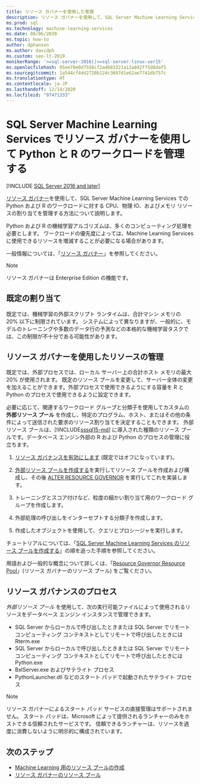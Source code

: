 ```yaml
---
title: リソース ガバナーを使用した管理
description: リソース ガバナーを使用して、SQL Server Machine Learning Services での Python および R のワークロードに対する CPU、物理 IO、およびメモリ リソースの割り当てを管理する方法について説明します。
ms.prod: sql
ms.technology: machine-learning-services
ms.date: 08/06/2020
ms.topic: how-to
author: dphansen
ms.author: davidph
ms.custom: seo-lt-2019
monikerRange: '>=sql-server-2016||>=sql-server-linux-ver15'
ms.openlocfilehash: 85ee78e0d7558cf2ad683321a13a842ff5d8daf5
ms.sourcegitcommit: 1a544cf4dd2720b124c3697d1e62ae7741db757c
ms.translationtype: HT
ms.contentlocale: ja-JP
ms.lasthandoff: 12/14/2020
ms.locfileid: "97471333"
---
```

# <a name="manage-python-and-r-workloads-with-resource-governor-in-sql-server-machine-learning-services"></a>SQL Server Machine Learning Services でリソース ガバナーを使用して Python と R のワークロードを管理する
[!INCLUDE [SQL Server 2016 and later](../../includes/applies-to-version/sqlserver2016.md)]

[リソース ガバナー](../../relational-databases/resource-governor/resource-governor.md)を使用して、SQL Server Machine Learning Services での Python および R のワークロードに対する CPU、物理 IO、およびメモリ リソースの割り当てを管理する方法について説明します。

Python および R の機械学習アルゴリズムは、多くのコンピューティング処理を必要とします。 ワークロードの優先度によっては、Machine Learning Services に使用できるリソースを増減することが必要になる場合があります。

一般情報については、「[リソース ガバナー](../../relational-databases/resource-governor/resource-governor.md)」を参照してください。

> [!NOTE] 
> リソース ガバナーは Enterprise Edition の機能です。

## <a name="default-allocations"></a>既定の割り当て

既定では、機械学習の外部スクリプト ランタイムは、合計マシン メモリの 20% 以下に制限されています。 システムによって異なりますが、一般的に、モデルのトレーニングや多数のデータ行の予測などの本格的な機械学習タスクでは、この制限が不十分である可能性があります。 

## <a name="manage-resources-with-resource-governor"></a>リソース ガバナーを使用したリソースの管理
 
既定では、外部プロセスでは、ローカル サーバー上の合計ホスト メモリの最大 20% が使用されます。 既定のリソース プールを変更して、サーバー全体の変更を加えることができます。外部プロセスで使用できるようにする容量を R と Python のプロセスで使用できるように設定できます。

必要に応じて、関連するワークロード グループと分類子を使用してカスタムの **外部リソース プール** を作成し、特定のプログラム、ホスト、またはその他の条件によって送信された要求のリソース割り当てを決定することもできます。 外部リソース プールは、[!INCLUDE[sssql15-md](../../includes/sssql15-md.md)] に導入された種類のリソース プールです。データベース エンジン外部の R および Python のプロセスの管理に役立ちます。

1. [リソース ガバナンスを有効にします](../../relational-databases/resource-governor/enable-resource-governor.md) (既定ではオフになっています)。

2. [外部リソース プールを作成する](../../t-sql/statements/create-external-resource-pool-transact-sql.md)を実行してリソース プールを作成および構成し、その後 [ALTER RESOURCE GOVERNOR](../../t-sql/statements/alter-resource-governor-transact-sql.md) を実行してこれを実装します。

3. トレーニングとスコア付けなど、粒度の細かい割り当て用のワークロード グループを作成します。

4. 外部処理の呼び出しをインターセプトする分類子を作成します。

5. 作成したオブジェクトを使用して、クエリとプロシージャを実行します。

チュートリアルについては、「[SQL Server Machine Learning Services のリソース プールを作成する](create-external-resource-pool.md)」の順を追った手順を参照してください。

用語および一般的な概念について詳しくは、「[Resource Governor Resource Pool](../../relational-databases/resource-governor/resource-governor-resource-pool.md)」(リソース ガバナーのリソース プール) をご覧ください。

## <a name="processes-under-resource-governance"></a>リソース ガバナンスのプロセス
  
 *外部リソース プール* を使用して、次の実行可能ファイルによって使用されるリソースをデータベース エンジン インスタンスで管理できます。

+ SQL Server からローカルで呼び出したときまたは SQL Server でリモート コンピューティング コンテキストとしてリモートで呼び出したときには Rterm.exe
+ SQL Server からローカルで呼び出したときまたは SQL Server でリモート コンピューティング コンテキストとしてリモートで呼び出したときには Python.exe
+ BxlServer.exe およびサテライト プロセス
+ PythonLauncher.dll などのスタート パッドで起動されたサテライト プロセス
  
> [!NOTE]
> リソース ガバナーによるスタート パッド サービスの直接管理はサポートされません。 スタート パッドは、Microsoft によって提供されるランチャーのみをホストできる信頼されたサービスです。 信頼できるランチャーは、リソースを過度に消費しないように明示的に構成されています。
  
## <a name="next-steps"></a>次のステップ

+ [Machine Learning 用のリソース プールの作成](create-external-resource-pool.md)
+ [リソース ガバナーのリソース プール](../../relational-databases/resource-governor/resource-governor-resource-pool.md)